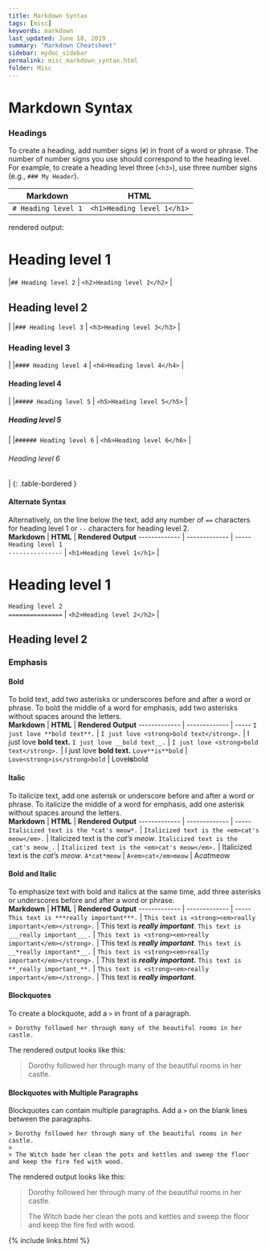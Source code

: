 ```yaml
---
title: Markdown Syntax
tags: [misc]
keywords: markdown
last_updated: June 18, 2019
summary: "Markdown Cheatsheet"
sidebar: mydoc_sidebar
permalink: misc_markdown_syntax.html
folder: Misc
---
```


Markdown Syntax
=====

### Headings

To create a heading, add number signs (`#`) in front of a word or phrase. The number of number signs you use should correspond to the heading level. For example, to create a heading level three (`<h3>`), use three number signs (e.g., `### My Header`).  

|**Markdown** | **HTML** |  
|------------- | ------------- |  
|`# Heading level 1` | `<h1>Heading level 1</h1>` |  
rendered output:   
# Heading level 1

|`## Heading level 2` | `<h2>Heading level 2</h2>` | <h2>Heading level 2</h2> | 
|`### Heading level 3` | `<h3>Heading level 3</h3>` | <h3>Heading level 3</h3> | 
|`#### Heading level 4` | `<h4>Heading level 4</h4>` | <h4>Heading level 4</h4> | 
|`##### Heading level 5` | `<h5>Heading level 5</h5>` | <h5>Heading level 5</h5> | 
|`###### Heading level 6` | `<h6>Heading level 6</h6>` | <h6>Heading level 6</h6> | 
{: .table-bordered }

#### Alternate Syntax

Alternatively, on the line below the text, add any number of `==` characters for heading level 1 or `--` characters for heading level 2.  
**Markdown** | **HTML** | **Rendered Output**
------------- | ------------- | ----- 
`Heading level 1`<br>`---------------` | `<h1>Heading level 1</h1>` | <h1>Heading level 1</h1>
`Heading level 2`<br>`===============` | `<h2>Heading level 2</h2>` | <h2>Heading level 2</h2>

### Emphasis 

#### Bold

To bold text, add two asterisks or underscores before and after a word or phrase. To bold the middle of a word for emphasis, add two asterisks without spaces around the letters.  
**Markdown** | **HTML** | **Rendered Output**
------------- | ------------- | ----- 
`I just love **bold text**.` | `I just love <strong>bold text</strong>.` | I just love <strong>bold text.</strong>
`I just love __bold text__.` | `I just love <strong>bold text</strong>.` | I just love <strong>bold text.</strong>
`Love**is**bold` | `Love<strong>is</strong>bold` | Love<strong>is</strong>bold

#### Italic

To italicize text, add one asterisk or underscore before and after a word or phrase. To italicize the middle of a word for emphasis, add one asterisk without spaces around the letters.  
**Markdown** | **HTML** | **Rendered Output**
------------- | ------------- | ----- 
`Italicized text is the *cat's meow*.` | `Italicized text is the <em>cat's meow</em>.` | Italicized text is the <em>cat’s meow</em>.
`Italicized text is the _cat's meow_.` | `Italicized text is the <em>cat's meow</em>.` | Italicized text is the <em>cat’s meow</em>.
`A*cat*meow` | `A<em>cat</em>meow` | A<em>cat</em>meow

#### Bold and Italic

To emphasize text with bold and italics at the same time, add three asterisks or underscores before and after a word or phrase.  
**Markdown** | **HTML** | **Rendered Output**
------------- | ------------- | ----- 
`This text is ***really important***.` | `This text is <strong><em>really important</em></strong>.` | This text is <strong><em>really important</em></strong>.
`This text is ___really important___.` | `This text is <strong><em>really important</em></strong>.` | This text is <strong><em>really important</em></strong>.
`This text is __*really important*__.` | `This text is <strong><em>really important</em></strong>.` | This text is <strong><em>really important.</em></strong>
`This text is **_really important_**.` | `This text is <strong><em>really important</em></strong>.` | This text is <strong><em>really important</em></strong>.

#### Blockquotes

To create a blockquote, add a `>` in front of a paragraph.  

`> Dorothy followed her through many of the beautiful rooms in her castle.`

The rendered output looks like this:  

> Dorothy followed her through many of the beautiful rooms in her castle.

#### Blockquotes with Multiple Paragraphs

Blockquotes can contain multiple paragraphs. Add a `>` on the blank lines between the paragraphs.  

`> Dorothy followed her through many of the beautiful rooms in her castle.`  
`>`  
`> The Witch bade her clean the pots and kettles and sweep the floor and keep the fire fed with wood.`  

The rendered output looks like this:

> Dorothy followed her through many of the beautiful rooms in her castle.
>
> The Witch bade her clean the pots and kettles and sweep the floor and keep the fire fed with wood.



{% include links.html %}
